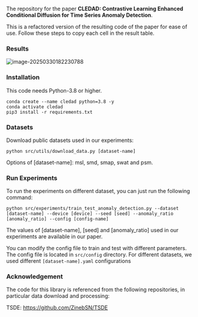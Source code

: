 The repository for the paper **CLEDAD: Contrastive Learning Enhanced Conditional Diffusion for Time Series Anomaly Detection**.



This is a refactored version of the resulting code of the paper for ease of use. Follow these steps to copy each cell in the result table.

### Results

![image-20250330182230788](./results/result.png)

### Installation

This code needs Python-3.8 or higher.

```
conda create --name cledad python=3.8 -y
conda activate cledad
pip3 install -r requirements.txt
```

### Datasets

Download public datasets used in our experiments:

```
python src/utils/download_data.py [dataset-name]
```

Options of [dataset-name]: msl, smd, smap, swat and psm.

###  Run Experiments

To run the experiments on different dataset, you can just run the following command:

```
python src/experiments/train_test_anomaly_detection.py --dataset [dataset-name] --device [device] --seed [seed] --anomaly_ratio [anomaly_ratio] --config [config-name]
```

The values of [dataset-name], [seed] and [anomaly_ratio] used in our experiments are available in our paper.

You can modify the config file to train and test with different parameters. The config file is located in `src/config` directory. For different datasets, we used different `[dataset-name].yaml` configurations

### Acknowledgement

The code for this library is referenced from the following repositories, in particular data download and processing:

TSDE:  https://github.com/ZinebSN/TSDE

